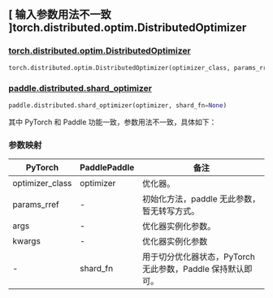 ## [ 输入参数用法不一致 ]torch.distributed.optim.DistributedOptimizer

### [torch.distributed.optim.DistributedOptimizer](https://pytorch.org/docs/stable/distributed.optim.html)

```python
torch.distributed.optim.DistributedOptimizer(optimizer_class, params_rref, *args, **kwargs)
```

### [paddle.distributed.shard_optimizer](https://www.paddlepaddle.org.cn/documentation/docs/zh/api/paddle/distributed/shard_optimizer_cn.html)

```python
paddle.distributed.shard_optimizer(optimizer, shard_fn=None)
```

其中 PyTorch 和 Paddle 功能一致，参数用法不一致，具体如下：

### 参数映射


| PyTorch         | PaddlePaddle | 备注                                                        |
| --------------- | ------------ | ----------------------------------------------------------- |
| optimizer_class | optimizer    | 优化器。                                                    |
| params_rref     | -            | 初始化方法，paddle 无此参数，暂无转写方式。                 |
| args            | -            | 优化器实例化参数。                                          |
| kwargs          | -            | 优化器实例化参数                                            |
| -               | shard_fn     | 用于切分优化器状态，PyTorch 无此参数，Paddle 保持默认即可。 |

